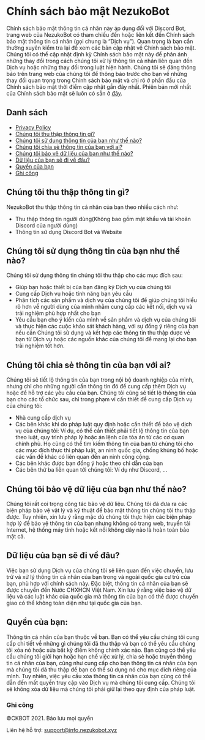 # Chính sách bảo mật NezukoBot
Chính sách bảo mật thông tin cá nhân này áp dụng đối với Discord Bot, trang web của NezukoBot có tham chiếu đến hoặc liên kết đến Chính sách bảo mật thông tin cá nhân (gọi chung là “Dịch vụ”).
Quan trọng là bạn cần thường xuyên kiểm tra lại để xem các bản cập nhật về Chính sách bảo mật. Chúng tôi có thể cập nhật định kỳ Chính sách bảo mật này để phản ánh những thay đổi trong cách chúng tôi xử lý thông tin cá nhân liên quan đến Dịch vụ hoặc những thay đổi trong luật hiện hành. Chúng tôi sẽ đăng thông báo trên trang web của chúng tôi để thông báo trước cho bạn về những thay đổi quan trọng trong Chính sách bảo mật và chỉ rõ ở phần đầu của Chính sách bảo mật thời điểm cập nhật gần đây nhất. Phiên bản mới nhất của Chính sách bảo mật sẽ luôn có sẵn ở [đây](https://github.com/NezukoBotTeam/nezukobot-faqs/blob/main/PRIVACY-POLICY.md).
## Danh sách
- [Privacy Policy](#)
- [Chúng tôi thu thập thông tin gì?](#chúng-tôi-thu-thập-thông-tin-gì)
- [Chúng tôi sử dụng thông tin của bạn như thế nào?](#chúng-tôi-sử-dụng-thông-tin-của-bạn-như-thế-nào)
- [Chúng tôi chia sẻ thông tin của bạn với ai?](#chúng-tôi-chia-sẻ-thông-tin-của-bạn-với-ai)
- [Chúng tôi bảo vệ dữ liệu của bạn như thế nào?](#chúng-tôi-bảo-vệ-dữ-liệu-của-bạn-như-thế-nào)
- [Dữ liệu của bạn sẽ đi về đâu?](#dữ-liệu-của-bạn-sẽ-đi-về-đâu)
- [Quyền của bạn](#quyền-của-bạn)
- [Ghi công](#ghi-công)
## Chúng tôi thu thập thông tin gì?
NezukoBot thu thập thông tin cá nhân của bạn theo nhiều cách như:
- Thu thập thông tin người dùng(Không bao gồm mật khẩu và tài khoản Discord của người dùng)
- Thông tin sử dụng Discord Bot và Website
## Chúng tôi sử dụng thông tin của bạn như thế nào?
Chúng tôi sử dụng thông tin chúng tôi thu thập cho các mục đích sau:
- Giúp bạn hoặc thiết bị của bạn đăng ký Dịch vụ của chúng tôi
- Cung cấp Dịch vụ hoặc tính năng bạn yêu cầu
- Phân tích các sản phẩm và dịch vụ của chúng tôi để giúp chúng tôi hiểu rõ hơn về người dùng của mình nhằm cung cấp các kết nối, dịch vụ và trải nghiệm phù hợp nhất cho bạn
- Yêu cầu bạn cho ý kiến của mình về sản phẩm và dịch vụ của chúng tôi và thực hiện các cuộc khảo sát khách hàng, với sự đồng ý riêng của bạn nếu cần
Chúng tôi sử dụng và kết hợp các thông tin thu thập được về bạn từ Dịch vụ hoặc các nguồn khác của chúng tôi để mang lại cho bạn trải nghiệm tốt hơn.
## Chúng tôi chia sẻ thông tin của bạn với ai?
Chúng tôi sẽ tiết lộ thông tin của bạn trong nội bộ doanh nghiệp của mình, nhưng chỉ cho những người cần thông tin đó để cung cấp thêm Dịch vụ hoặc để hỗ trợ các yêu cầu của bạn.
Chúng tôi cũng sẽ tiết lộ thông tin của bạn cho các tổ chức sau, chỉ trong phạm vi cần thiết để cung cấp Dịch vụ của chúng tôi:
- Nhà cung cấp dịch vụ
- Các bên khác khi do pháp luật quy định hoặc cần thiết để bảo vệ dịch vụ của chúng tôi: Ví dụ, có thể cần thiết phải tiết lộ thông tin của bạn theo luật, quy trình pháp lý hoặc án lệnh của tòa án từ các cơ quan chính phủ. Họ cũng có thể tìm kiếm thông tin của bạn từ chúng tôi cho các mục đích thực thi pháp luật, an ninh quốc gia, chống khủng bố hoặc các vấn đề khác có liên quan đến an ninh công cộng.
- Các bên khác được bạn đồng ý hoặc theo chỉ dẫn của bạn
- Các bên thứ ba liên quan tới chúng tôi: Ví dụ như Discord, ...
## Chúng tôi bảo vệ dữ liệu của bạn như thế nào?
Chúng tôi rất coi trọng công tác bảo vệ dữ liệu. Chúng tôi đã đưa ra các biện pháp bảo vệ vật lý và kỹ thuật để bảo mật thông tin chúng tôi thu thập được. Tuy nhiên, xin lưu ý rằng mặc dù chúng tôi thực hiện các biện pháp hợp lý để bảo vệ thông tin của bạn nhưng không có trang web, truyền tải Internet, hệ thống máy tính hoặc kết nối không dây nào là hoàn toàn bảo mật cả.
## Dữ liệu của bạn sẽ đi về đâu?
Việc bạn sử dụng Dịch vụ của chúng tôi sẽ liên quan đến việc chuyển, lưu trữ và xử lý thông tin cá nhân của bạn trong và ngoài quốc gia cư trú của bạn, phù hợp với chính sách này. Đặc biệt, thông tin cá nhân của bạn sẽ được chuyển đến Nước CHXHCN Việt Nam. Xin lưu ý rằng việc bảo vệ dữ liệu và các luật khác của quốc gia mà thông tin của bạn có thể được chuyển giao có thể không toàn diện như tại quốc gia của bạn.
## Quyền của bạn:
Thông tin cá nhân của bạn thuộc về bạn. Bạn có thể yêu cầu chúng tôi cung cấp chi tiết về những gì chúng tôi đã thu thập và bạn có thể yêu cầu chúng tôi xóa nó hoặc sửa bất kỳ điểm không chính xác nào. Bạn cũng có thể yêu cầu chúng tôi giới hạn hoặc hạn chế việc xử lý, chia sẻ hoặc truyền thông tin cá nhân của bạn, cũng như cung cấp cho bạn thông tin cá nhân của bạn mà chúng tôi đã thu thập để bạn có thể sử dụng nó cho mục đích riêng của mình. Tuy nhiên, việc yêu cầu xóa thông tin cá nhân của bạn cũng có thể dẫn đến mất quyền truy cập vào Dịch vụ mà chúng tôi cung cấp. Chúng tôi sẽ không xóa dữ liệu mà chúng tôi phải giữ lại theo quy định của pháp luật.
### Ghi công
<p>&copy;CKBOT 2021. Bảo lưu mọi quyền</p>

Liên hệ hỗ trợ: support@info.nezukobot.xyz

